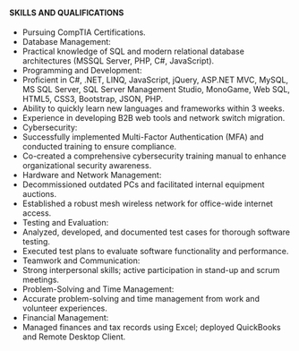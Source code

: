 #### SKILLS AND QUALIFICATIONS
-	Pursuing CompTIA Certifications.
-	Database Management:
-	Practical knowledge of SQL and modern relational database architectures (MSSQL Server, PHP, C#, JavaScript).
-	Programming and Development:
-	Proficient in C#, .NET, LINQ, JavaScript, jQuery, ASP.NET MVC, MySQL, MS SQL Server, SQL Server Management Studio, MonoGame, Web SQL, HTML5, CSS3, Bootstrap, JSON, PHP.
-	Ability to quickly learn new languages and frameworks within 3 weeks.
-	Experience in developing B2B web tools and network switch migration.
-	Cybersecurity:
- Successfully implemented Multi-Factor Authentication (MFA) and conducted training to ensure compliance.
-	Co-created a comprehensive cybersecurity training manual to enhance organizational security awareness.
-	Hardware and Network Management:
-	Decommissioned outdated PCs and facilitated internal equipment auctions.
-	Established a robust mesh wireless network for office-wide internet access.
-	Testing and Evaluation:
-	Analyzed, developed, and documented test cases for thorough software testing.
-	Executed test plans to evaluate software functionality and performance.
-	Teamwork and Communication:
-	Strong interpersonal skills; active participation in stand-up and scrum meetings.
-	Problem-Solving and Time Management:
-	Accurate problem-solving and time management from work and volunteer experiences.
-	Financial Management:
-	Managed finances and tax records using Excel; deployed QuickBooks and Remote Desktop Client.
